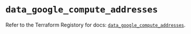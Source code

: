 # `data_google_compute_addresses`

Refer to the Terraform Registory for docs: [`data_google_compute_addresses`](https://registry.terraform.io/providers/hashicorp/google-beta/4.83.0/docs/data-sources/google_compute_addresses).
